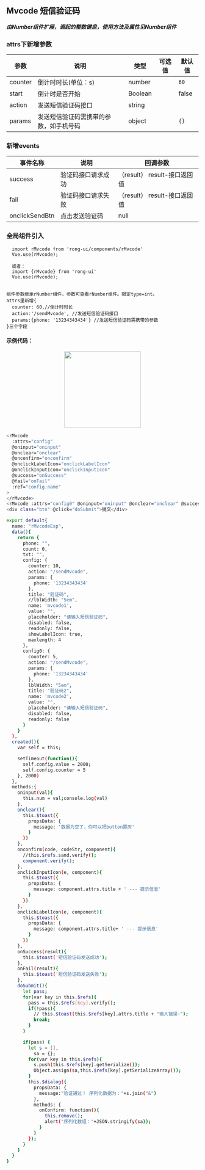 ## Mvcode 短信验证码

***由Number组件扩展，调起的整数键盘，使用方法及属性见Number组件***

### attrs下新增参数

| 参数      | 说明    | 类型      | 可选值       | 默认值   |
|---------- |-------- |---------- |-------------  |-------- |
| counter | 倒计时时长(单位：s) | number |  | `60` |
| start  | 倒计时是否开始    | Boolean   |  | false |
| action  | 发送短信验证码接口    | string   |  |  |
| params  | 发送短信验证码需携带的参数，如手机号码    | object   |  | `{}` |


### 新增events
| 事件名称      | 说明    | 回调参数      |
|---------- |-------- |---------- |
| success  | 验证码接口请求成功    | （result） result-接口返回值 |
| fail  | 验证码接口请求失败    | （result） result-接口返回值 |
| onclickSendBtn  | 点击发送验证码    | null |



### 全局组件引入
``` 
  import rMvcode from 'rong-ui/components/rMvcode'
  Vue.use(rMvcode);

  或者：
  import {rMvcode} from 'rong-ui'
  Vue.use(rMvcode);


组件参数继承rNumber组件，参数可查看rNumber组件。限定type=int。
attrs里新增{
  counter: 60,//倒计时时长 
  action:'/sendMvcode', //发送短信验证码接口
  params:{phone: '13234343434'} //发送短信验证码需携带的参数
}三个字段

```



#### 示例代码：
<div align=center><img width="200"  src="https://rong360.github.io/rong-ui/assets/images/rMVcode.png"/></div>

```bash
<rMvcode 
  :attrs="config" 
  @oninput="oninput" 
  @onclear="onclear" 
  @onconfirm="onconfirm" 
  @onclickLabelIcon="onclickLabelIcon"
  @onclickInputIcon="onclickInputIcon"  
  @success="onSuccess"
  @fail="onFail"
  :ref="config.name"
>
</rMvcode>
<rMvcode :attrs="config0" @oninput="oninput" @onclear="onclear" @success="onSuccess" @fail="onFail" :ref="config0.name"></rMvcode>
<div class="btn" @click="doSubmit">提交</div>

export default{
  name: "rMvcodeExp",
  data(){
    return {
      phone: "",
      count: 0,
      txt: "",
      config: {
        counter: 10,
        action: "/sendMvcode",
        params: {
          phone: '13234343434'
        },
        title: "验证码",
        //lblWidth: "5em",
        name: 'mvcode1',
        value: "",
        placeholder: "请输入短信验证码",
        disabled: false,
        readonly: false,
        showLabelIcon: true,
        maxlength: 4
      },
      config0: {
        counter: 5,
        action: "/sendMvcode",
        params: {
          phone: '13234343434'
        },
        lblWidth: "5em",
        title: "验证码2",
        name: 'mvcode2',
        value: "",
        placeholder: "请输入短信验证码",
        disabled: false,
        readonly: false
      }
    }
  },
  created(){
    var self = this;

    setTimeout(function(){
      self.config.value = 2000;
      self.config.counter = 5
    }, 2000)
  },
  methods:{
    oninput(val){
      this.num = val;console.log(val)
    },
    onclear(){
      this.$toast({
        propsData: {
          message: '数据为空了，你可以把button置灰'
        }
      })
    },
    onconfirm(code, codeStr, component){
      //this.$refs.sand.verify();
      component.verify();
    },
    onclickInputIcon(e, component){
      this.$toast({
        propsData: {
          message: component.attrs.title + ' --- 提示信息'
        }
      })
    },
    onclickLabelIcon(e, component){
      this.$toast({
        propsData: {
          message: component.attrs.title+ ' --- 提示信息'
        }
      })
    },
    onSuccess(result){
      this.$toast('短信验证码发送成功');
    },
    onFail(result){
      this.$toast('短信验证码发送失败');
    },
    doSubmit(){
      let pass;
      for(var key in this.$refs){
        pass = this.$refs[key].verify();
        if(!pass){
          // this.$toast(this.$refs[key].attrs.title + "输入错误~");
          break;
        }
      }

      if(pass) {
        let s = [],
          sa = {};
        for(var key in this.$refs){
          s.push(this.$refs[key].getSerialize());
          Object.assign(sa,this.$refs[key].getSerializeArray());
        }
        this.$dialog({
          propsData: {
            message:"验证通过！ 序列化数据为："+s.join("&")
          },
          methods: {
            onConfirm: function(){
              this.remove();
              alert("序列化数组："+JSON.stringify(sa));
            }
          }
        });
      }
    }
  }
}
```
